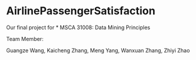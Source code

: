 # AirlinePassengerSatisfaction

Our final project for * MSCA 31008: Data Mining Principles

Team Member: 

Guangze Wang, Kaicheng Zhang, Meng Yang, Wanxuan Zhang, Zhiyi Zhao
